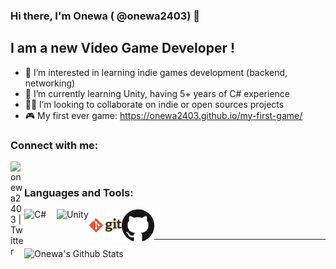 ### Hi there, I'm Onewa ( @onewa2403) 👋

## I am a new Video Game Developer !
- 👀 I’m interested in learning indie games development (backend, networking)
- 🌱 I’m currently learning Unity, having 5+ years of C# experience
- 👨‍💻 I’m looking to collaborate on indie or open sources projects
- 🎮 My first ever game: https://onewa2403.github.io/my-first-game/

### Connect with me:

[<img align="left" alt="onewa2403 | Twitter" width="22px" src="https://cdn.jsdelivr.net/npm/simple-icons@v3/icons/twitter.svg" />][twitter]

<br />

### Languages and Tools:

<img align="left" alt="C#" width="52px" src="https://user-images.githubusercontent.com/53059733/146881283-d97c8e2e-2234-4b6f-92f3-0724b273786e.png" />
<img align="left" alt="Unity" width="52px" src="https://user-images.githubusercontent.com/53059733/146881118-6c21a6dc-fd53-4953-8886-cf80b5b6ee20.png" />
<img align="left" alt="Git" width="52px" src="https://raw.githubusercontent.com/github/explore/80688e429a7d4ef2fca1e82350fe8e3517d3494d/topics/git/git.png" />
<img align="left" alt="GitHub" width="52px" src="https://raw.githubusercontent.com/github/explore/78df643247d429f6cc873026c0622819ad797942/topics/github/github.png" />

<br />
<br />

---

<img align="left" alt="Onewa's Github Stats" src="https://github-readme-stats.vercel.app/api?username=onewa2403&show_icons=true&hide_border=true" />

[twitter]: https://twitter.com/onewa2403

<!---
onewa2403/onewa2403 is a ✨ special ✨ repository because its `README.md` (this file) appears on your GitHub profile.
You can click the Preview link to take a look at your changes.
--->
